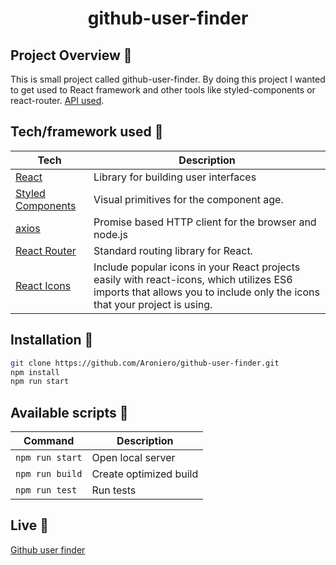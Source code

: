 <div align="center">

# github-user-finder

</div>

## Project Overview 🎉

This is small project called github-user-finder. By doing this project I wanted to get used to React framework and other tools like styled-components or react-router.
[API used](https://api.github.com/).

## Tech/framework used 🔧

| Tech                                                           | Description                                                                                                                                                            |
| -------------------------------------------------------------- | ---------------------------------------------------------------------------------------------------------------------------------------------------------------------- |
| [React](https://reactjs.org/)                                  | Library for building user interfaces                                                                                                                                   |
| [Styled Components](https://styled-components.com/)            | Visual primitives for the component age.                                                                                                                               |
| [axios](github.com/axios/axios)                                | Promise based HTTP client for the browser and node.js                                                                                                                  |
| [React Router](https://reactrouter.com/web/guides/quick-start) | Standard routing library for React.                                                                                                                                    |
| [React Icons](https://react-icons.github.io/react-icons/)      | Include popular icons in your React projects easily with react-icons, which utilizes ES6 imports that allows you to include only the icons that your project is using. |

## Installation 💾

```bash
git clone https://github.com/Aroniero/github-user-finder.git
npm install
npm run start
```

## Available scripts :scroll:​

| Command         | Description            |
| --------------- | ---------------------- |
| `npm run start` | Open local server      |
| `npm run build` | Create optimized build |
| `npm run test`  | Run tests              |

## Live  :rocket:

<a href="https://aroniero.github.io/github-user-finder/#/">Github user finder</a>

